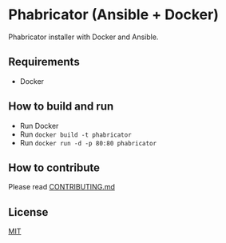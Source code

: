 Phabricator (Ansible + Docker)
==============================

Phabricator installer with Docker and Ansible.

## Requirements
 - Docker

## How to build and run
 - Run Docker
 - Run `docker build -t phabricator`
 - Run `docker run -d -p 80:80 phabricator`

## How to contribute
Please read [CONTRIBUTING.md](https://github.com/mgilangjanuar/ansible/blob/master/CONTRIBUTING.md)

## License
[MIT](https://github.com/mgilangjanuar/ansible/blob/master/LICENSE.md)
